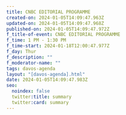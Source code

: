 ```yaml
---
title: CNBC EDITORIAL PROGRAMME
created-on: 2024-01-05T14:09:47.963Z
updated-on: 2024-01-05T14:09:47.968Z
published-on: 2024-01-05T14:09:47.972Z
f_title-of-event: CNBC EDITORIAL PROGRAMME
f_time: 1 PM - 1:30 PM
f_time-start: 2024-01-18T12:00:47.977Z
f_day: Thur
f_description: ""
f_moderator-name: ""
tags: davos-agenda
layout: "[davos-agenda].html"
date: 2024-01-05T14:09:47.983Z
seo:
  noindex: false
  twitter:title: summary
  twitter:card: summary
---
```

